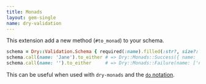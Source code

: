 ```yaml
---
title: Monads
layout: gem-single
name: dry-validation
---
```


This extension add a new method (`#to_monad`) to your schema.

```ruby
schema = Dry::Validation.Schema { required(:name).filled(:str?, size?: 2..4) }
schema.call(name: 'Jane').to_either # => Dry::Monads::Success({ name: 'Jane' })
schema.call(name: '').to_either     # => Dry::Monads::Failure(name: ['name must be filled', 'name length must be within 2 - 4'])
```

This can be useful when used with `dry-monads` and the [`do` notation](/gems/dry-monads/do-notation/).
